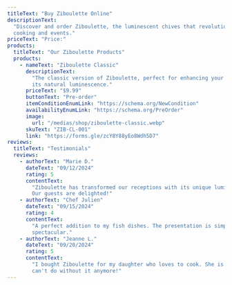 ```yaml
---
titleText: "Buy Ziboulette Online"
descriptionText:
  "Discover and order Ziboulette, the luminescent chives that revolutionize your
  cooking and events."
priceText: "Price:"
products:
  titleText: "Our Ziboulette Products"
  products:
    - nameText: "Ziboulette Classic"
      descriptionText:
        "The classic version of Ziboulette, perfect for enhancing your dishes with
        its natural luminescence."
      priceText: "$9.99"
      buttonText: "Pre-order"
      itemConditionEnumLink: "https://schema.org/NewCondition"
      availabilityEnumLink: "https://schema.org/PreOrder"
      image:
        url: "/medias/shop/ziboulette-classic.webp"
      skuText: "ZIB-CL-001"
      link: "https://forms.gle/zcY8Y88yEo8Wdh5D7"
reviews:
  titleText: "Testimonials"
  reviews:
    - authorText: "Marie D."
      dateText: "09/12/2024"
      rating: 5
      contentText:
        "Ziboulette has transformed our receptions with its unique luminous effect.
        Our guests are delighted!"
    - authorText: "Chef Julien"
      dateText: "09/15/2024"
      rating: 4
      contentText:
        "A perfect addition to my fish dishes. The presentation is simply
        spectacular."
    - authorText: "Jeanne L."
      dateText: "09/20/2024"
      rating: 5
      contentText:
        "I bought Ziboulette for my daughter who loves to cook. She is delighted and
        can't do without it anymore!"
---
```

